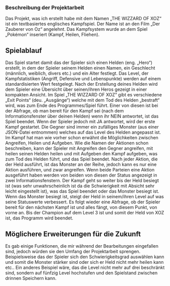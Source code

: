 ### Beschreibung der Projektarbeit

Das Projekt, was ich erstellt habe mit dem Namen „THE WIZZARD OF XOZ“ ist ein textbasiertes englisches Kampfspiel. Der Name ist an den Film „Der Zauberer von Oz“ angelehnt. Das Kampfsystem wurde an dem Spiel „Pokémon“ inseriert (Kampf, Heilen, Fliehen).

## Spielablauf

Das Spiel startet damit das der Spieler sich einen Helden (eng. „Hero“) erstellt, in dem der Spieler seinem Helden einen Namen, ein Geschlecht (männlich, weiblich, divers etc.) und ein Alter festlegt. Das Level, der Kampfstatistiken (Angriff, Defensive und Lebenspunkte) werden auf einem standardisierten Wert festgelegt. Nach der Erstellung deines Helden wird dem Spieler eine Übersicht über seinen/ihren Heros gezeigt in einer kompakten Ansicht. Im Spiel „THE WIZZARD OF XOZ“ gibt es verschiedene „Exit Points“ (deu. „Ausgänge“) welche mit dem Tod des Helden „bestraft“ wird, was zum Ende des Programmes/Spiel führt. Einer von diesen ist bei der Abfrage, ob man bereit für den Kampf sei (nach dem Informationsfenster über deinen Helden) wenn ihr NEIN antwortet, ist das Spiel beendet. Wenn der Spieler jedoch mit JA antwortet, wird der erste Kampf gestartet. Die Gegner sind immer ein zufälliges Monster (aus einer JSON-Datei entnommen) welches auf das Level des Helden angepasst ist. Im Kampf hat man wie vorher schon erwähnt die Möglichkeiten zwischen Angreifen, Heilen und Aufgeben. Wie die Namen der Aktionen schon beschreiben, kann der Spieler mit Angreifen den Gegner angreifen, mit heilen seinen Helden heilen und mit Aufgeben den Kampf aufgeben, was zum Tod des Helden führt, und das Spiel beendet. Nach jeder Aktion, die der Held ausführt, ist das Monster an der Reihe, jedoch kann es nur eine Aktion ausführen, und zwar angreifen. Wenn beide Parteien eine Aktion ausgeführt haben werden von beiden von diesen der Status angezeigt in zwei Informationsfenstern. Der Kampf geht so weiter bis der Held besiegt ist (was sehr unwahrscheinlich ist da die Schwierigkeit mit Absicht sehr leicht eingestellt ist), was das Spiel beendet oder das Monster besiegt ist. Wenn das Monster besiegt ist, steigt der Held in seinem/ihren Level auf was seine Statuswerte verbessert. Es folgt wieder eine Abfrage, ob der Spieler bereit für den nächsten Kampf ist und alles fängt, von diesem Punkt, von vorne an. Bis der Champion auf dem Level 3 ist und somit der Held von XOZ ist, das Programm wird beendet.

## Möglichere Erweiterungen für die Zukunft

Es gab einige Funktionen, die mir während der Bearbeitungen eingefallen sind, jedoch würden sie den Umfang der Projektarbeit sprengen. Beispielsweise das der Spieler sich den Schwierigkeitsgrad auswählen kann und somit die Monster stärker sind oder sich er Held nicht mehr heilen kann etc.. Ein anderes Beispiel wäre, das die Level nicht mehr auf drei beschränkt sind, sondern auf fünfzig Level hochstufen und den Spielstand zwischen drinnen Speichern kann.